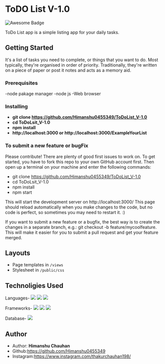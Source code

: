 # ToDO List V-1.0

<img src="https://cdn.rawgit.com/sindresorhus/awesome/d7305f38d29fed78fa85652e3a63e154dd8e8829/media/badge.svg" alt="Awesome Badge"/>
<br>

ToDo List app is a simple listing app for your daily tasks.

## Getting Started

It's a list of tasks you need to complete, or things that you want to do. Most typically, they're organised in order of priority. Traditionally, they're written on a piece of paper or post it notes and acts as a memory aid.

### Prerequisites

-node pakage manager
-node js
-Web browser

### Installing

- **git clone https://github.com/Himanshu0455349/ToDoList_V-1.0**
- **cd ToDoLsit_V-1.0**
- **npm install**
- **http://localhost:3000 or http://localhost:3000/ExampleYourList**

### To submit a new feature or bugFix

Please contribute! There are plenty of good first issues to work on. To get started, you have to fork this repo to your own GitHub account first. Then open up a terminal on your machine and enter the following commands:

- git clone https://github.com/Himanshu0455349/ToDoList_V-1.0
- cd ToDoLsit_V-1.0
- npm install
- npm start

This will start the development server on http://localhost:3000/ This page should reload automatically when you make changes to the code, but no code is perfect, so sometimes you may need to restart it. :)

If you want to submit a new feature or a bugfix, the best way is to create the changes in a separate branch, e.g.: git checkout -b feature/mycoolfeature. This will make it easier for you to submit a pull request and get your feature merged.

## Layouts

- Page templates in `/views`
- Stylesheet in `/public/css`

## Technoligies Used

Languages-
<img src="https://img.shields.io/badge/HTML5-E34F26?style=for-the-badge&logo=html5&logoColor=white" />
<img src="https://img.shields.io/badge/CSS3-1572B6?style=for-the-badge&logo=css3&logoColor=white" />
<img src="https://img.shields.io/badge/JavaScript-323330?style=for-the-badge&logo=javascript&logoColor=F7DF1E" />

Frameworks-
<img src="https://img.shields.io/badge/Node.js-43853D?style=for-the-badge&logo=node.js&logoColor=white" />
<img src="https://img.shields.io/badge/npm-CB3837?style=for-the-badge&logo=npm&logoColor=white"/>
<img src="https://img.shields.io/badge/Express.js-000000?style=for-the-badge&logo=express&logoColor=white"/>

Database-
<img src="https://img.shields.io/badge/MongoDB-4EA94B?style=for-the-badge&logo=mongodb&logoColor=white" />

## Author

- Author: **Himanshu Chauhan**
- Github:https://github.com/Himanshu0455349
- Instagram:https://www.instagram.com/thakurchauhan198/
